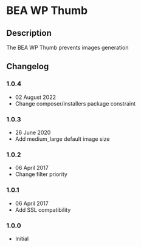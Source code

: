 # BEA WP Thumb #

## Description ##

The BEA WP Thumb prevents images generation
 
## Changelog ##

### 1.0.4
* 02 August 2022
* Change composer/installers package constraint

### 1.0.3
* 26 June 2020
* Add medium_large default image size

### 1.0.2
* 06 April 2017
* Change filter priority

### 1.0.1
* 06 April 2017
* Add SSL compatibility

### 1.0.0
* Initial

